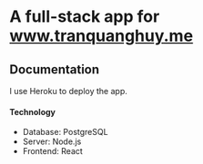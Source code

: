 # A full-stack app for www.tranquanghuy.me


## Documentation

  I use Heroku to deploy the app.
  
#### Technology
<ul>
  <li>Database: PostgreSQL</li>
  <li>Server: Node.js</li>
  <li>Frontend: React</li>
</ul> 

